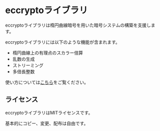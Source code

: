 # eccryptoライブラリ
eccryptoライブラリは楕円曲線暗号を用いた暗号システムの構築を支援します。

eccryptoライブラリには以下のような機能が含まれます。
- 楕円曲線上の有理点のスカラー倍算
- 乱数の生成
- ストリーミング
- 多倍長整数

使い方については<a href="/docs/index.html">こちら</a>をご覧ください。

## ライセンス
eccryptoライブラリはMITライセンスです。

基本的にコピー、変更、配布は自由です。
